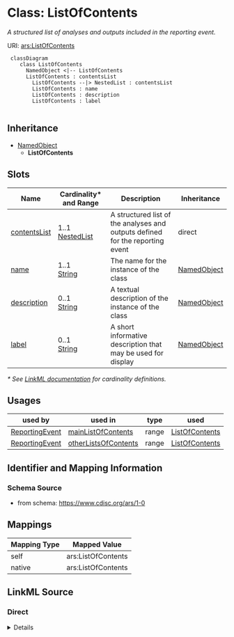 # Class: ListOfContents

_A structured list of analyses and outputs included in the reporting event._




URI: [ars:ListOfContents](https://www.cdisc.org/ars/1-0/ListOfContents)




```mermaid
 classDiagram
    class ListOfContents
      NamedObject <|-- ListOfContents        
      ListOfContents : contentsList
        ListOfContents --|> NestedList : contentsList
        ListOfContents : name
        ListOfContents : description
        ListOfContents : label
        
```




## Inheritance
* [NamedObject](NamedObject.md)
    * **ListOfContents**



## Slots

| Name | Cardinality* and Range | Description | Inheritance |
| ---  | --- | --- | --- |
| [contentsList](contentsList.md) | 1..1 <br/> [NestedList](NestedList.md) | A structured list of the analyses and outputs defined for the reporting event | direct |
| [name](name.md) | 1..1 <br/> [String](String.md) | The name for the instance of the class | [NamedObject](NamedObject.md) |
| [description](description.md) | 0..1 <br/> [String](String.md) | A textual description of the instance of the class | [NamedObject](NamedObject.md) |
| [label](label.md) | 0..1 <br/> [String](String.md) | A short informative description that may be used for display | [NamedObject](NamedObject.md) |

_* See [LinkML documentation](https://linkml.io/linkml/schemas/slots.html#slot-cardinality) for cardinality definitions._




## Usages

| used by | used in | type | used |
| ---  | --- | --- | --- |
| [ReportingEvent](ReportingEvent.md) | [mainListOfContents](mainListOfContents.md) | range | [ListOfContents](ListOfContents.md) |
| [ReportingEvent](ReportingEvent.md) | [otherListsOfContents](otherListsOfContents.md) | range | [ListOfContents](ListOfContents.md) |






## Identifier and Mapping Information







### Schema Source


* from schema: https://www.cdisc.org/ars/1-0





## Mappings

| Mapping Type | Mapped Value |
| ---  | ---  |
| self | ars:ListOfContents |
| native | ars:ListOfContents |





## LinkML Source

<!-- TODO: investigate https://stackoverflow.com/questions/37606292/how-to-create-tabbed-code-blocks-in-mkdocs-or-sphinx -->

### Direct

<details>
```yaml
name: ListOfContents
description: A structured list of analyses and outputs included in the reporting event.
from_schema: https://www.cdisc.org/ars/1-0
rank: 1000
is_a: NamedObject
slots:
- contentsList

```
</details>

### Induced

<details>
```yaml
name: ListOfContents
description: A structured list of analyses and outputs included in the reporting event.
from_schema: https://www.cdisc.org/ars/1-0
rank: 1000
is_a: NamedObject
attributes:
  contentsList:
    name: contentsList
    description: A structured list of the analyses and outputs defined for the reporting
      event.
    from_schema: https://www.cdisc.org/ars/1-0
    rank: 1000
    alias: contentsList
    owner: ListOfContents
    domain_of:
    - ListOfContents
    range: NestedList
    required: true
  name:
    name: name
    description: The name for the instance of the class.
    from_schema: https://www.cdisc.org/ars/1-0
    rank: 1000
    alias: name
    owner: ListOfContents
    domain_of:
    - NamedObject
    range: string
    required: true
  description:
    name: description
    description: A textual description of the instance of the class.
    from_schema: https://www.cdisc.org/ars/1-0
    rank: 1000
    alias: description
    owner: ListOfContents
    domain_of:
    - NamedObject
    - SponsorTerm
    - ReferencedOperationRelationship
    range: string
  label:
    name: label
    description: A short informative description that may be used for display.
    from_schema: https://www.cdisc.org/ars/1-0
    rank: 1000
    alias: label
    owner: ListOfContents
    domain_of:
    - NamedObject
    - AnalysisOutputCategorization
    - AnalysisOutputCategory
    - PageRef
    range: string

```
</details>